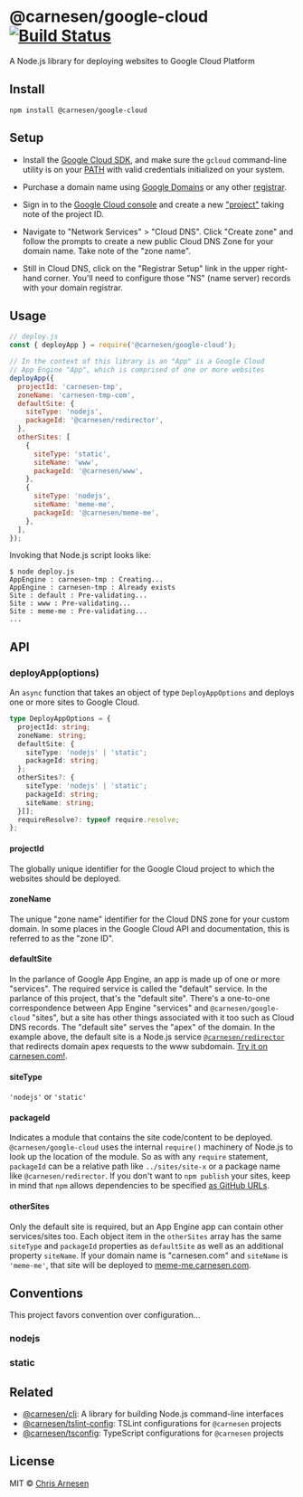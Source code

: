 # @carnesen/google-cloud [![Build Status](https://travis-ci.com/carnesen/google-cloud.svg?branch=master)](https://travis-ci.com/carnesen/google-cloud)

A Node.js library for deploying websites to Google Cloud Platform

## Install

```
npm install @carnesen/google-cloud
```

## Setup

- Install the [Google Cloud SDK](https://cloud.google.com/sdk/), and make sure the `gcloud` command-line utility is on your [PATH](https://en.wikipedia.org/wiki/PATH_(variable)) with valid credentials initialized on your system.

- Purchase a domain name using [Google Domains](https://domains.google) or any other [registrar](https://en.wikipedia.org/wiki/Domain_name_registrar).

- Sign in to the [Google Cloud console](https://console.cloud.google.com) and create a new ["project"](https://console.cloud.google.com/project) taking note of the project ID.

- Navigate to "Network Services" > "Cloud DNS". Click "Create zone" and follow the prompts to create a new public Cloud DNS Zone for your domain name. Take note of the "zone name".

- Still in Cloud DNS, click on the "Registrar Setup" link in the upper right-hand corner. You'll need to configure those "NS" (name server) records with your domain registrar.

## Usage

```js
// deploy.js
const { deployApp } = require('@carnesen/google-cloud');

// In the context of this library is an "App" is a Google Cloud
// App Engine "App", which is comprised of one or more websites
deployApp({
  projectId: 'carnesen-tmp',
  zoneName: 'carnesen-tmp-com',
  defaultSite: {
    siteType: 'nodejs',
    packageId: '@carnesen/redirector',
  },
  otherSites: [
    {
      siteType: 'static',
      siteName: 'www',
      packageId: '@carnesen/www',
    },
    {
      siteType: 'nodejs',
      siteName: 'meme-me',
      packageId: '@carnesen/meme-me',
    },
  ],
});
```

Invoking that Node.js script looks like:

```
$ node deploy.js
AppEngine : carnesen-tmp : Creating...
AppEngine : carnesen-tmp : Already exists
Site : default : Pre-validating...
Site : www : Pre-validating...
Site : meme-me : Pre-validating...
...
```

## API

### deployApp(options)
An `async` function that takes an object of type `DeployAppOptions` and deploys one or more sites to Google Cloud. 

```ts
type DeployAppOptions = {
  projectId: string;
  zoneName: string;
  defaultSite: {
    siteType: 'nodejs' | 'static';
    packageId: string;
  };
  otherSites?: {
    siteType: 'nodejs' | 'static';
    packageId: string;
    siteName: string;
  }[];
  requireResolve?: typeof require.resolve;
};
```
#### projectId
The globally unique identifier for the Google Cloud project to which the websites should be deployed.

#### zoneName
The unique "zone name" identifier for the Cloud DNS zone for your custom domain. In some places in the Google Cloud API and documentation, this is referred to as the "zone ID".

#### defaultSite
In the parlance of Google App Engine, an app is made up of one or more "services". The required service is called the "default" service. In the parlance of this project, that's the "default site". There's a one-to-one correspondence between App Engine "services" and `@carnesen/google-cloud` "sites", but a site has other things associated with it too such as Cloud DNS records. The "default site" serves the "apex" of the domain. In the example above, the default site is a Node.js service [`@carnesen/redirector`](https://github.com/carnesen/redirector) that redirects domain apex requests to the www subdomain. [Try it on carnesen.com!](https://carnesen.com).

#### siteType
`'nodejs'` or `'static'`

#### packageId
Indicates a module that contains the site code/content to be deployed. `@carnesen/google-cloud` uses the internal `require()` machinery of Node.js to look up the location of the module. So as with any `require` statement, `packageId` can be a relative path like `../sites/site-x` or a package name like `@carnesen/redirector`. If you don't want to `npm publish` your sites, keep in mind that `npm` allows dependencies to be specified [as GitHub URLs](https://docs.npmjs.com/files/package.json#github-urls).

#### otherSites
Only the default site is required, but an App Engine app can contain other services/sites too. Each object item in the `otherSites` array has the same `siteType` and `packageId` properties as `defaultSite` as well as an additional property `siteName`. If your domain name is "carnesen.com" and `siteName` is `'meme-me'`, that site will be deployed to [meme-me.carnesen.com](https://meme-me.carnesen.com/).

## Conventions

This project favors convention over configuration...

### nodejs

### static

## Related
- [@carnesen/cli](https://github.com/carnesen/cli): A library for building Node.js command-line interfaces
- [@carnesen/tslint-config](https://github.com/carnesen/tslint-config): TSLint configurations for `@carnesen` projects
- [@carnesen/tsconfig](https://github.com/carnesen/tsconfig): TypeScript configurations for `@carnesen` projects

## License

MIT © [Chris Arnesen](https://www.carnesen.com)
